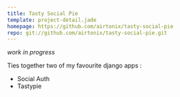 ```yaml
---
title: Tasty Social Pie
template: project-detail.jade
homepage: https://github.com/airtonix/tasty-social-pie
repo: git://github.com/airtonix/tasty-social-pie.git
---
```



*work in progress*

Ties together two of my favourite django apps : 

* Social Auth
* Tastypie